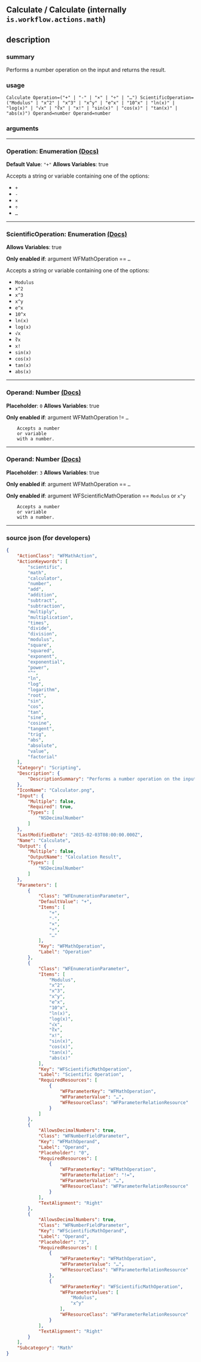 
## Calculate / Calculate (internally `is.workflow.actions.math`)


## description

### summary

Performs a number operation on the input and returns the result.


### usage
```
Calculate Operation=("+" | "-" | "×" | "÷" | "…") ScientificOperation=("Modulus" | "x^2" | "x^3" | "x^y" | "e^x" | "10^x" | "ln(x)" | "log(x)" | "√x" | "∛x" | "x!" | "sin(x)" | "cos(x)" | "tan(x)" | "abs(x)") Operand=number Operand=number
```

### arguments

---

### Operation: Enumeration [(Docs)](https://pfgithub.github.io/shortcutslang/gettingstarted#enum-select-field)
**Default Value**: `"+"`
**Allows Variables**: true



Accepts a string 
or variable
containing one of the options:

- `+`
- `-`
- `×`
- `÷`
- `…`

---

### ScientificOperation: Enumeration [(Docs)](https://pfgithub.github.io/shortcutslang/gettingstarted#enum-select-field)
**Allows Variables**: true

**Only enabled if**: argument WFMathOperation == `…`

Accepts a string 
or variable
containing one of the options:

- `Modulus`
- `x^2`
- `x^3`
- `x^y`
- `e^x`
- `10^x`
- `ln(x)`
- `log(x)`
- `√x`
- `∛x`
- `x!`
- `sin(x)`
- `cos(x)`
- `tan(x)`
- `abs(x)`

---

### Operand: Number [(Docs)](https://pfgithub.github.io/shortcutslang/gettingstarted#number-field)
**Placeholder**: `0`
**Allows Variables**: true

**Only enabled if**: argument WFMathOperation != `…`

		Accepts a number 
		or variable
		with a number.

---

### Operand: Number [(Docs)](https://pfgithub.github.io/shortcutslang/gettingstarted#number-field)
**Placeholder**: `3`
**Allows Variables**: true

**Only enabled if**: argument WFMathOperation == `…`

**Only enabled if**: argument WFScientificMathOperation == `Modulus` or `x^y`

		Accepts a number 
		or variable
		with a number.

---

### source json (for developers)

```json
{
	"ActionClass": "WFMathAction",
	"ActionKeywords": [
		"scientific",
		"math",
		"calculator",
		"number",
		"add",
		"addition",
		"subtract",
		"subtraction",
		"multiply",
		"multiplication",
		"times",
		"divide",
		"division",
		"modulus",
		"square",
		"squared",
		"exponent",
		"exponential",
		"power",
		"^",
		"ln",
		"log",
		"logarithm",
		"root",
		"sin",
		"cos",
		"tan",
		"sine",
		"cosine",
		"tangent",
		"trig",
		"abs",
		"absolute",
		"value",
		"factorial"
	],
	"Category": "Scripting",
	"Description": {
		"DescriptionSummary": "Performs a number operation on the input and returns the result."
	},
	"IconName": "Calculator.png",
	"Input": {
		"Multiple": false,
		"Required": true,
		"Types": [
			"NSDecimalNumber"
		]
	},
	"LastModifiedDate": "2015-02-03T08:00:00.000Z",
	"Name": "Calculate",
	"Output": {
		"Multiple": false,
		"OutputName": "Calculation Result",
		"Types": [
			"NSDecimalNumber"
		]
	},
	"Parameters": [
		{
			"Class": "WFEnumerationParameter",
			"DefaultValue": "+",
			"Items": [
				"+",
				"-",
				"×",
				"÷",
				"…"
			],
			"Key": "WFMathOperation",
			"Label": "Operation"
		},
		{
			"Class": "WFEnumerationParameter",
			"Items": [
				"Modulus",
				"x^2",
				"x^3",
				"x^y",
				"e^x",
				"10^x",
				"ln(x)",
				"log(x)",
				"√x",
				"∛x",
				"x!",
				"sin(x)",
				"cos(x)",
				"tan(x)",
				"abs(x)"
			],
			"Key": "WFScientificMathOperation",
			"Label": "Scientific Operation",
			"RequiredResources": [
				{
					"WFParameterKey": "WFMathOperation",
					"WFParameterValue": "…",
					"WFResourceClass": "WFParameterRelationResource"
				}
			]
		},
		{
			"AllowsDecimalNumbers": true,
			"Class": "WFNumberFieldParameter",
			"Key": "WFMathOperand",
			"Label": "Operand",
			"Placeholder": "0",
			"RequiredResources": [
				{
					"WFParameterKey": "WFMathOperation",
					"WFParameterRelation": "!=",
					"WFParameterValue": "…",
					"WFResourceClass": "WFParameterRelationResource"
				}
			],
			"TextAlignment": "Right"
		},
		{
			"AllowsDecimalNumbers": true,
			"Class": "WFNumberFieldParameter",
			"Key": "WFScientificMathOperand",
			"Label": "Operand",
			"Placeholder": "3",
			"RequiredResources": [
				{
					"WFParameterKey": "WFMathOperation",
					"WFParameterValue": "…",
					"WFResourceClass": "WFParameterRelationResource"
				},
				{
					"WFParameterKey": "WFScientificMathOperation",
					"WFParameterValues": [
						"Modulus",
						"x^y"
					],
					"WFResourceClass": "WFParameterRelationResource"
				}
			],
			"TextAlignment": "Right"
		}
	],
	"Subcategory": "Math"
}
```
